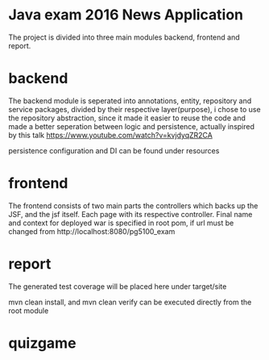 # Java exam 2016 News Application

The project is divided into three main modules
backend, frontend and report.

# backend
The backend module is seperated into annotations, entity, repository and service packages, divided
by their respective layer(purpose), i chose to use the repository abstraction, since it made
it easier to reuse the code and made a better seperation between logic and persistence, actually
inspired by this talk https://www.youtube.com/watch?v=kvjdyqZR2CA

persistence configuration and DI can be found under resources

# frontend
The frontend consists of two main parts the controllers which backs up the JSF, and the jsf
itself. Each page with its respective controller.
Final name and context for deployed war is specified in root pom, if url must be changed from
http://localhost:8080/pg5100_exam

# report
The generated test coverage will be placed here under target/site


mvn clean install, and mvn clean verify can be
executed directly from the root module



# quizgame
